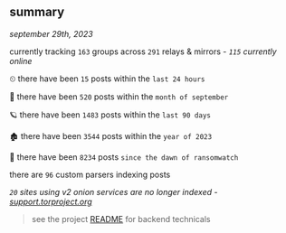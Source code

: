 
## summary
_september 29th, 2023_

currently tracking `163` groups across `291` relays & mirrors - _`115` currently online_

⏲ there have been `15` posts within the `last 24 hours`

🦈 there have been `520` posts within the `month of september`

🪐 there have been `1483` posts within the `last 90 days`

🏚 there have been `3544` posts within the `year of 2023`

🦕 there have been `8234` posts `since the dawn of ransomwatch`

there are `96` custom parsers indexing posts

_`20` sites using v2 onion services are no longer indexed - [support.torproject.org](https://support.torproject.org/onionservices/v2-deprecation/)_

> see the project [README](https://github.com/joshhighet/ransomwatch#ransomwatch--) for backend technicals
